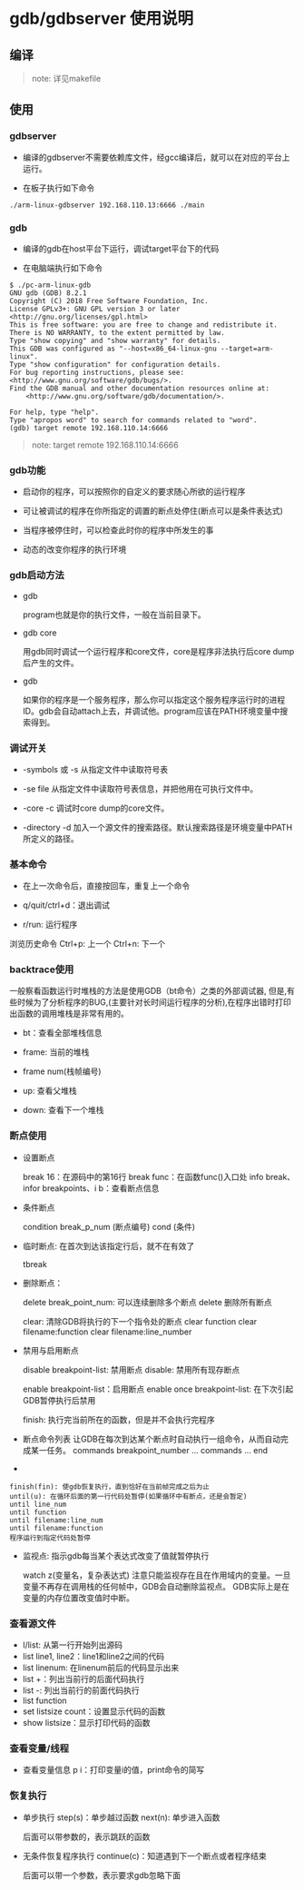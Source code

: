 gdb/gdbserver 使用说明
======================

## 编译

> note: 详见makefile


## 使用

### gdbserver

* 编译的gdbserver不需要依赖库文件，经gcc编译后，就可以在对应的平台上运行。

* 在板子执行如下命令

```
./arm-linux-gdbserver 192.168.110.13:6666 ./main
```

### gdb

* 编译的gdb在host平台下运行，调试target平台下的代码

* 在电脑端执行如下命令

```
$ ./pc-arm-linux-gdb
GNU gdb (GDB) 8.2.1
Copyright (C) 2018 Free Software Foundation, Inc.
License GPLv3+: GNU GPL version 3 or later <http://gnu.org/licenses/gpl.html>
This is free software: you are free to change and redistribute it.
There is NO WARRANTY, to the extent permitted by law.
Type "show copying" and "show warranty" for details.
This GDB was configured as "--host=x86_64-linux-gnu --target=arm-linux".
Type "show configuration" for configuration details.
For bug reporting instructions, please see:
<http://www.gnu.org/software/gdb/bugs/>.
Find the GDB manual and other documentation resources online at:
    <http://www.gnu.org/software/gdb/documentation/>.

For help, type "help".
Type "apropos word" to search for commands related to "word".
(gdb) target remote 192.168.110.14:6666
```

> note: target remote 192.168.110.14:6666

### gdb功能

* 启动你的程序，可以按照你的自定义的要求随心所欲的运行程序

* 可让被调试的程序在你所指定的调置的断点处停住(断点可以是条件表达式)

* 当程序被停住时，可以检查此时你的程序中所发生的事

* 动态的改变你程序的执行环境

### gdb启动方法

* gdb <program> 

  program也就是你的执行文件，一般在当前目录下。

* gdb <program> core

  用gdb同时调试一个运行程序和core文件，core是程序非法执行后core dump后产生的文件。

* gdb <program> <PID>

  如果你的程序是一个服务程序，那么你可以指定这个服务程序运行时的进程ID。gdb会自动attach上去，并调试他。program应该在PATH环境变量中搜索得到。

### 调试开关

* -symbols <file> 或 -s <file>
	从指定文件中读取符号表

* -se file
	从指定文件中读取符号表信息，并把他用在可执行文件中。

* -core <file>
  -c <file> 
  调试时core dump的core文件。

* -directory <directory>
  -d <directory>
  加入一个源文件的搜索路径。默认搜索路径是环境变量中PATH所定义的路径。

### 基本命令

* 在上一次命令后，直接按回车，重复上一个命令

* q/quit/ctrl+d：退出调试

* r/run: 运行程序

浏览历史命令
Ctrl+p: 上一个
Ctrl+n: 下一个

### backtrace使用

一般察看函数运行时堆栈的方法是使用GDB（bt命令）之类的外部调试器,
但是,有些时候为了分析程序的BUG,(主要针对长时间运行程序的分析),在程序出错时打印出函数的调用堆栈是非常有用的。

* bt：查看全部堆栈信息

* frame: 当前的堆栈

* frame num(栈帧编号)

* up: 查看父堆栈

* down: 查看下一个堆栈


### 断点使用

* 设置断点

  break 16：在源码中的第16行
  break func：在函数func()入口处
  info break、infor breakpoints、i b：查看断点信息

* 条件断点

  condition break_p_num (断点编号) cond (条件)

* 临时断点: 在首次到达该指定行后，就不在有效了

  tbreak

* 删除断点：

  delete break_point_num: 可以连续删除多个断点
  delete 删除所有断点

  clear: 清除GDB将执行的下一个指令处的断点
  clear function
  clear filename:function
  clear filename:line_number

* 禁用与启用断点

  disable breakpoint-list: 禁用断点
  disable: 禁用所有现存断点
  
  enable breakpoint-list：启用断点
  enable once breakpoint-list: 在下次引起GDB暂停执行后禁用
  
  finish: 执行完当前所在的函数，但是并不会执行完程序
  
* 断点命令列表
  让GDB在每次到达某个断点时自动执行一组命令，从而自动完成某一任务。
	commands breakpoint_number
	...
	commands
	...
	end

* 

	finish(fin): 使gdb恢复执行，直到恰好在当前帧完成之后为止
	until(u): 在循环后面的第一行代码处暂停(如果循环中有断点，还是会暂定)
	until line_num
	until function
	until filename:line_num
	until filename:function
	程序运行到指定代码处暂停

* 监视点: 指示gdb每当某个表达式改变了值就暂停执行

  watch z(变量名，复杂表达式)
  注意只能监视存在且在作用域内的变量。一旦变量不再存在调用栈的任何帧中，GDB会自动删除监视点。
  GDB实际上是在变量的内存位置改变值时中断。


### 查看源文件

* l/list: 从第一行开始列出源码
* list line1, line2：line1和line2之间的代码
* list linenum: 在linenum前后的代码显示出来
* list +：列出当前行的后面代码执行
* list -: 列出当前行的前面代码执行
* list function
* set listsize count：设置显示代码的函数
* show listsize：显示打印代码的函数

### 查看变量/线程

* 查看变量信息
  p i：打印变量i的值，print命令的简写


### 恢复执行

* 单步执行
	step(s)：单步越过函数
	next(n): 单步进入函数

	后面可以带参数的，表示跳跃的函数

* 无条件恢复程序执行
	continue(c)：知道遇到下一个断点或者程序结束

	后面可以带一个参数，表示要求gdb忽略下面







